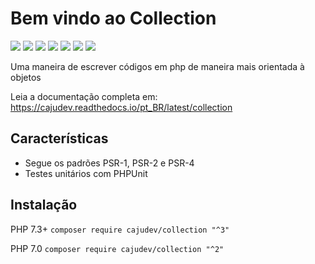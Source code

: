 # Bem vindo ao Collection

[![](https://img.shields.io/packagist/v/cajudev/collection.svg)](https://packagist.org/packages/cajudev/collection)
[![](https://img.shields.io/packagist/dt/cajudev/collection.svg)](https://packagist.org/packages/cajudev/collection)
[![](https://img.shields.io/github/license/cajudev/collection.svg)](https://raw.githubusercontent.com/cajudev/collection/master/LICENSE)
[![](https://img.shields.io/travis/cajudev/collection.svg)](https://travis-ci.org/cajudev/collection)
[![](https://coveralls.io/repos/github/cajudev/collection/badge.svg?branch=master)](https://coveralls.io/github/cajudev/collection)
[![](https://img.shields.io/github/issues/cajudev/collection.svg)](https://github.com/cajudev/collection/issues)
[![](https://img.shields.io/github/contributors/cajudev/collection.svg)](https://github.com/cajudev/collection/graphs/contributors)

Uma maneira de escrever códigos em php de maneira mais orientada à objetos

Leia a documentação completa em: https://cajudev.readthedocs.io/pt_BR/latest/collection

## Características

-   Segue os padrões PSR-1, PSR-2 e PSR-4
-   Testes unitários com PHPUnit

## Instalação

PHP 7.3+ ``composer require cajudev/collection "^3"``

PHP 7.0 ``composer require cajudev/collection "^2"``